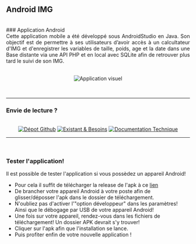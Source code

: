 ## Android IMG 
<br/>
### Application Android
<div align = "justify">
Cette application mobile a été développé sous AndroidStudio en Java. Son objectif est de permettre à ses utilisateurs d’avoir accès à un calcultateur d'IMG et d'enregistrer les variables de taille, poids, age et la date dans une Base distante via une API PHP et en local avec SQLite afin de retrouver plus tard le suivi de son IMG. </div>



<br/>
<p align="center">
  <img src="https://elshindr.github.io/Android_IMG//ressources/Calcul.PNG" alt="Application visuel"/>
</p>
<br/>
<hr/>

### Envie de lecture ?

<br/>
<div align="center">
  <a href="https://github.com/Elshindr/Android_IMG">
  <img src="https://elshindr.github.io/Android_MediaTek86Formations/ressources/Bouton2.PNG" alt="Dépot Github"/></a>
    <a href="https://github.com/Elshindr/Android_IMG/blob/master/docs/Coach_Android_DemandesEvolution.pdf">
  <img src="https://elshindr.github.io/Android_MediaTek86Formations/ressources/Bouton1.PNG" alt="Existant & Besoins"/></a>
   <a href="https://elshindr.github.io/Android_IMG/DocCoach/html/index.html">
  <img src="https://elshindr.github.io/Android_MediaTek86Formations/ressources/Bouton4.PNG" alt="Documentation Technique"/></a>
</div>

<hr/>
<br/>

### Tester l'application!

Il est possible de tester l'application si vous possèdez un appareil Android!
- Pour cela il suffit de télécharger la release de l'apk à ce [lien](https://github.com/Elshindr/Android_IMG/releases/tag/Coach_V2)
- De brancher votre appareil Android à votre poste afin de glisser/déposser l'apk dans le dossier de téléchargement.
- N'oubliez pas d'activer l'"option développeur" dans les paramètres! Ainsi que le débogage par USB de votre appareil Android!
- Une fois sur votre appareil, rendez-vous dans les fichiers de téléchargement! Un dossier APK devrait s'y trouver!
- Cliquer sur l'apk afin que l'installation se lance.
- Puis profiter enfin de votre nouvelle application !
